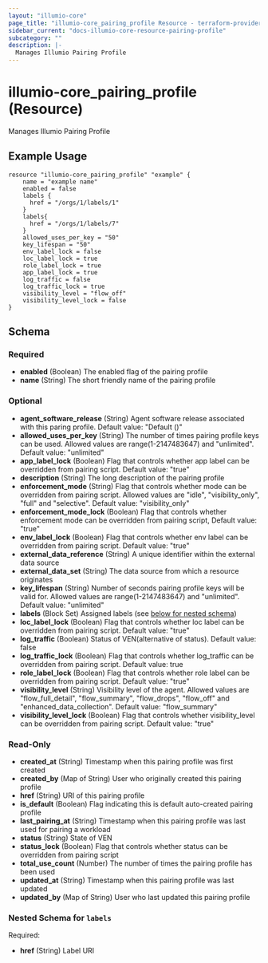 ```yaml
---
layout: "illumio-core"
page_title: "illumio-core_pairing_profile Resource - terraform-provider-illumio-core"
sidebar_current: "docs-illumio-core-resource-pairing-profile"
subcategory: ""
description: |-
  Manages Illumio Pairing Profile
---
```


# illumio-core_pairing_profile (Resource)

Manages Illumio Pairing Profile

Example Usage
------------

```hcl
resource "illumio-core_pairing_profile" "example" {
    name = "example name"
    enabled = false
    labels {
      href = "/orgs/1/labels/1"
    }
    labels{
      href = "/orgs/1/labels/7"
    }
    allowed_uses_per_key = "50"
    key_lifespan = "50"
    env_label_lock = false
    loc_label_lock = true
    role_label_lock = true
    app_label_lock = true
    log_traffic = false
    log_traffic_lock = true
    visibility_level = "flow_off"
    visibility_level_lock = false 
}

```
## Schema

### Required

- **enabled** (Boolean) The enabled flag of the pairing profile
- **name** (String) The short friendly name of the pairing profile

### Optional

- **agent_software_release** (String) Agent software release associated with this paring profile. Default value: "Default ()"
- **allowed_uses_per_key** (String) The number of times pairing profile keys can be used. Allowed values are range(1-2147483647) and "unlimited". Default value: "unlimited"
- **app_label_lock** (Boolean) Flag that controls whether app label can be overridden from pairing script. Default value: "true"
- **description** (String) The long description of the pairing profile
- **enforcement_mode** (String) Flag that controls whether mode can be overridden from pairing script. Allowed values are "idle", "visibility_only", "full" and "selective". Default value: "visibility_only"
- **enforcement_mode_lock** (Boolean) Flag that controls whether enforcement mode can be overridden from pairing script, Default value: "true"
- **env_label_lock** (Boolean) Flag that controls whether env label can be overridden from pairing script. Default value: "true"
- **external_data_reference** (String) A unique identifier within the external data source
- **external_data_set** (String) The data source from which a resource originates
- **key_lifespan** (String) Number of seconds pairing profile keys will be valid for. Allowed values are range(1-2147483647) and "unlimited". Default value: "unlimited"
- **labels** (Block Set) Assigned labels (see [below for nested schema](#nestedblock--labels))
- **loc_label_lock** (Boolean) Flag that controls whether loc label can be overridden from pairing script. Default value: "true"
- **log_traffic** (Boolean) Status of VEN(alternative of status). Default value: false
- **log_traffic_lock** (Boolean) Flag that controls whether log_traffic can be overridden from pairing script. Default value: true
- **role_label_lock** (Boolean) Flag that controls whether role label can be overridden from pairing script. Default value: "true"
- **visibility_level** (String) Visibility level of the agent. Allowed values are "flow_full_detail", "flow_summary", "flow_drops", "flow_off" and "enhanced_data_collection". Default value: "flow_summary"
- **visibility_level_lock** (Boolean) Flag that controls whether visibility_level can be overridden from pairing script. Default value: "true"

### Read-Only

- **created_at** (String) Timestamp when this pairing profile was first created
- **created_by** (Map of String) User who originally created this pairing profile
- **href** (String) URI of this pairing profile
- **is_default** (Boolean) Flag indicating this is default auto-created pairing profile
- **last_pairing_at** (String) Timestamp when this pairing profile was last used for pairing a workload
- **status** (String) State of VEN
- **status_lock** (Boolean) Flag that controls whether status can be overridden from pairing script
- **total_use_count** (Number) The number of times the pairing profile has been used
- **updated_at** (String) Timestamp when this pairing profile was last updated
- **updated_by** (Map of String) User who last updated this pairing profile

<a id="nestedblock--labels"></a>
### Nested Schema for `labels`

Required:

- **href** (String) Label URI


